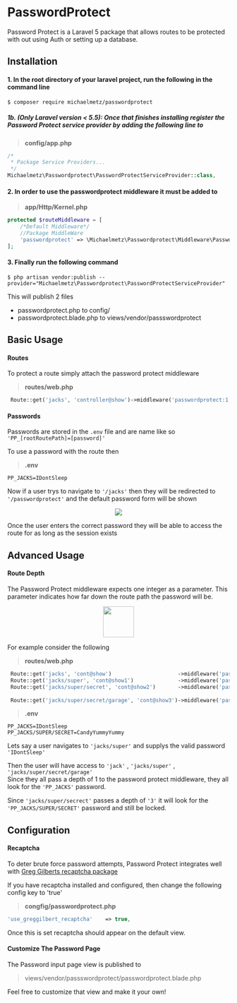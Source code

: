 PasswordProtect
====
Password Protect is a Laravel 5 package that allows routes to be protected with out using Auth or setting up a database.

Installation
---
#### 1. In the root directory of your laravel project, run the following in the command line
```
$ composer require michaelmetz/passwordprotect
```

##### 1b. (Only Laravel version < 5.5): Once that finishes installing register the Password Protect service provider by adding the following line to
><b>config/app.php</b>
```php
/*
 * Package Service Providers...
 */
Michaelmetz\Passwordprotect\PasswordProtectServiceProvider::class,
```
#### 2. In order to use the passwordprotect middleware it must be added to
><b>app/Http/Kernel.php</b>
```php
protected $routeMiddleware = [
    /*Default Middleware*/
    //Package MiddleWare
    'passwordprotect' => \Michaelmetz\Passwordprotect\Middleware\PasswordProtect::class,
];
```
#### 3. Finally run the following command
```
$ php artisan vendor:publish --provider="Michaelmetz\Passwordprotect\PasswordProtectServiceProvider"
```
This will publish 2 files
* passwordprotect.php to config/
* passwordprotect.blade.php to views/vendor/passswordprotect

Basic Usage
----
#### Routes
To protect a route simply attach the password protect middleware
><b>routes/web.php </b>
```php
 Route::get('jacks', 'controller@show')->middleware('passwordprotect:1');
```
#### Passwords
Passwords are stored in the `.env` file and are name like so `'PP_[rootRoutePath]=[password]'`

To use a password with the route then
><b>.env</b>
```
PP_JACKS=IDontSleep
```
Now if a user trys to navigate to `'/jacks'`  then they will be redirected to `'/passwordprotect'` and the default password form will be shown

<p align="center"><img src ="https://i.imgur.com/D59Ilso.jpg"/></p>

Once the user enters the correct password they will be able to access the route for as long as the session exists

Advanced Usage
----
#### Route Depth
The Password Protect middleware expects one integer as a parameter. This parameter indicates how far down the route path the password will be.
<p align="center"><img src ="https://media.giphy.com/media/xUA7aMrZRjAjHbAYla/giphy.gif" height="70"/></p>


For example consider the following
><b>routes/web.php </b>
```php
 Route::get('jacks', 'cont@show')                     ->middleware('passwordprotect:1');
 Route::get('jacks/super', 'cont@show1')              ->middleware('passwordprotect:1');
 Route::get('jacks/super/secret', 'cont@show2')       ->middleware('passwordprotect:3');
                                                                                 /* ^Note depth of 3*/
 Route::get('jacks/super/secret/garage', 'cont@show3')->middleware('passwordprotect:1');
```
><b>.env</b>
```
PP_JACKS=IDontSleep
PP_JACKS/SUPER/SECRET=CandyYummyYummy
```
Lets say a user navigates to ``'jacks/super'`` and supplys the valid password ``'IDontSleep'``

Then the user will have access to ``'jack'`` , ``'jacks/super'`` , ``'jacks/super/secret/garage'``  
Since they all pass a depth of 1 to the password protect middleware, they all look for the `'PP_JACKS'` password.

Since `'jacks/super/secrect'` passes a depth of ``'3'`` it will look for the ``'PP_JACKS/SUPER/SECRET'`` password and still be locked.

Configuration
----

#### Recaptcha
To deter brute force password attempts, Password Protect integrates well with [Greg Gilberts recaptcha package](https://github.com/greggilbert/recaptcha)

If you have recaptcha installed and configured, then change the following config key to 'true'
><b>congfig/passwordprotect.php</b>
```php
'use_greggilbert_recaptcha'    => true,
```
Once this is set recaptcha should appear on the default view.

#### Customize The Password Page

The Password input page view is published to

>views/vendor/passswordprotect/passwordprotect.blade.php

 Feel free to customize that view and make it your own!
